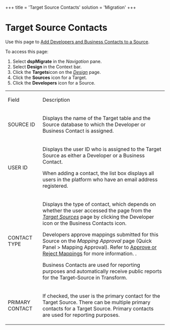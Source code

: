 +++
title = 'Target Source Contacts'
solution = 'Migration'
+++

# Target Source Contacts

<div class="use">

Use this page to [Add Developers and Business Contacts to a
Source](../Use_Cases/Add_Developers_and%20Business%20Contacts).

</div>

To access this page:

1.  Select <span style="font-weight: bold;">dspMigrate</span> in the
    <span style="font-style: italic;">Navigation</span> pane.
2.  Select <span style="font-weight: bold;">Design </span>in the Context
    bar.
3.  Click the <span style="font-weight: bold;">Targets</span>icon on the
    *[Design](Design)* page.
4.  Click the <span style="font-weight: bold;">Sources</span> icon for a
    Target.
5.  Click the <span style="font-weight: bold;">Developers</span> icon
    for a Source.

<table>
<tbody>
<tr class="odd">
<td><p>Field</p></td>
<td><p>Description</p></td>
</tr>
<tr class="even">
<td><p>SOURCE ID</p></td>
<td><p>Displays the name of the Target table and the Source database to which the Developer or Business Contact is assigned.</p></td>
</tr>
<tr class="odd">
<td><p>USER ID</p></td>
<td><p>Displays the user ID who is assigned to the Target Source as either a Developer or a Business Contact.</p>
<p>When adding a contact, the list box displays all users in the platform who have an email address registered.</p></td>
</tr>
<tr class="even">
<td><p>CONTACT TYPE</p></td>
<td><p>Displays the type of contact, which depends on whether the user accessed the page from the <em><a href="Target_Sources_H_Design">Target Sources</a></em> page by clicking the Developer icon or the Business Contacts icon.</p>
<p>Developers approve mappings submitted for this Source on the <em>Mapping Approval</em> page (Quick Panel &gt; Mapping Approval). Refer to <a href="../../Map/Use_Cases/Approve_or_Reject_Mappings">Approve or Reject Mappings</a> for more information. .</p>
<p>Business Contacts are used for reporting purposes and automatically receive public reports for the Target–Source in Transform.</p></td>
</tr>
<tr class="odd">
<td><p>PRIMARY CONTACT</p></td>
<td><p>If checked, the user is the primary contact for the Target Source. There can be multiple primary contacts for a Target Source. Primary contacts are used for reporting purposes.</p></td>
</tr>
</tbody>
</table>
